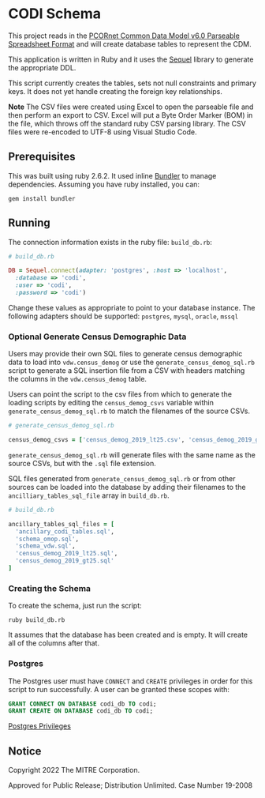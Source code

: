 # CODI Schema
This project reads in the [PCORnet Common Data Model v6.0 Parseable Spreadsheet Format](https://pcornet.org/wp-content/uploads/2021/11/2021_11_29_PCORnet_Common_Data_Model_v6dot0_parseable.xlsx) and will create database tables to represent the CDM.

This application is written in Ruby and it uses the [Sequel](http://sequel.jeremyevans.net/index.html) library to generate the appropriate DDL.

This script currently creates the tables, sets not null constraints and primary keys. It does not yet handle creating the foreign key relationships.

**Note** The CSV files were created using Excel to open the parseable file and then perform an export to CSV. Excel will put a Byte Order Marker (BOM) in the file, which throws off the standard ruby CSV parsing library. The CSV files were re-encoded to UTF-8 using Visual Studio Code.

## Prerequisites

This was built using ruby 2.6.2. It used inline [Bundler](https://bundler.io/) to manage dependencies. Assuming you have ruby installed, you can:

    gem install bundler

## Running

The connection information exists in the ruby file: `build_db.rb`:
```ruby
# build_db.rb

DB = Sequel.connect(adapter: 'postgres', :host => 'localhost',
  :database => 'codi',
  :user => 'codi',
  :password => 'codi')
```
Change these values as appropriate to point to your database instance. The following adapters should be supported: `postgres`, `mysql`, `oracle`, `mssql`

### Optional Generate Census Demographic Data

Users may provide their own SQL files to generate census demographic data to load into `vdw.census_demog` or use the `generate_census_demog_sql.rb` script
to generate a SQL insertion file from a CSV with headers matching the columns in the `vdw.census_demog` table.

Users can point the script to the csv files from which to generate the loading scripts by editing the `census_demog_csvs` variable within `generate_census_demog_sql.rb`
to match the filenames of the source CSVs.

```ruby
# generate_census_demog_sql.rb

census_demog_csvs = ['census_demog_2019_lt25.csv', 'census_demog_2019_gt25.csv']
```

`generate_census_demog_sql.rb` will generate files with the same name as the source CSVs, but with the `.sql` file extension.

SQL files generated from `generate_census_demog_sql.rb` or from other sources can be loaded into the database by adding their filenames to the
`ancilliary_tables_sql_file` array in `build_db.rb`.

```ruby
# build_db.rb

ancillary_tables_sql_files = [
  'ancillary_codi_tables.sql',
  'schema_omop.sql',
  'schema_vdw.sql',
  'census_demog_2019_lt25.sql',
  'census_demog_2019_gt25.sql'
]
```
### Creating the Schema

To create the schema, just run the script:

    ruby build_db.rb

It assumes that the database has been created and is empty. It will create all of the columns after that.

### Postgres

The Postgres user must have `CONNECT` and `CREATE` privileges in order for this script to run successfully. A user can be granted these scopes with:

```sql
GRANT CONNECT ON DATABASE codi_db TO codi;
GRANT CREATE ON DATABASE codi_db TO codi;
```

[Postgres Privileges](https://www.postgresql.org/docs/current/ddl-priv.html)

## Notice

Copyright 2022 The MITRE Corporation.

Approved for Public Release; Distribution Unlimited. Case Number 19-2008
